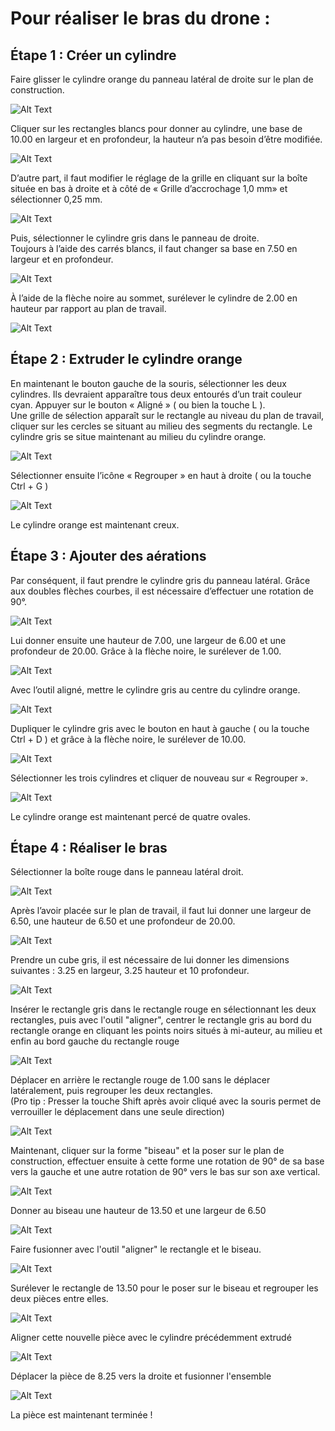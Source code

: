 # **Pour réaliser le bras du drone :**

## **Étape 1 : Créer un cylindre**

Faire glisser le cylindre orange du panneau latéral de droite sur le plan de construction.

![Alt Text](Gifs/01.gif)

Cliquer sur les rectangles blancs pour donner au cylindre, une base de 10.00 en largeur et en profondeur, la hauteur n’a pas besoin d’être modifiée.

![Alt Text](Gifs/02.gif)

D’autre part, il faut modifier le réglage de la grille en cliquant sur la boîte située en bas à droite et à côté de
« Grille d’accrochage 1,0 mm» et sélectionner 0,25 mm.  

![Alt Text](Gifs/03-3.gif)

Puis, sélectionner le cylindre gris dans le panneau de droite.  
Toujours à l’aide des carrés blancs, il faut changer sa base en 7.50 en largeur et en profondeur.

![Alt Text](Gifs/04.gif)

À l’aide de la flèche noire au sommet, surélever le cylindre de 2.00 en hauteur par rapport au plan de travail.  

![Alt Text](Gifs/05-2.gif)


## **Étape 2 : Extruder le cylindre orange**

En maintenant le bouton gauche de la souris, sélectionner les deux cylindres.
Ils devraient apparaître tous deux entourés d’un trait couleur cyan.
Appuyer sur le bouton « Aligné » ( ou bien la touche L ).  
Une grille de sélection apparaît sur le rectangle au niveau du plan de travail,  cliquer sur les cercles se situant au milieu des segments du rectangle.  Le cylindre gris se situe maintenant au milieu du cylindre orange.

![Alt Text](Gifs/06.gif)

Sélectionner ensuite l’icône « Regrouper » en haut à droite ( ou la touche Ctrl + G )

![Alt Text](Gifs/07.gif)

Le cylindre orange est maintenant creux.


## **Étape 3 : Ajouter des aérations**

Par conséquent, il faut prendre le cylindre gris du panneau latéral.
Grâce aux doubles flèches courbes, il est nécessaire d’effectuer une rotation de 90°.

![Alt Text](Gifs/08.gif)

Lui donner ensuite une hauteur de 7.00, une largeur de 6.00 et une profondeur de 20.00.
Grâce à la flèche noire, le surélever de 1.00.

![Alt Text](Gifs/09.gif)

Avec l’outil aligné, mettre le cylindre gris au centre du cylindre orange.

![Alt Text](Gifs/10.gif)

Dupliquer le cylindre gris avec le bouton en haut à gauche ( ou la touche Ctrl + D ) et grâce à la flèche noire, le surélever de 10.00.

![Alt Text](Gifs/11.gif)

Sélectionner les trois cylindres et cliquer de nouveau sur « Regrouper ».

![Alt Text](Gifs/12.gif)

Le cylindre orange est maintenant percé de quatre ovales.


## **Étape 4 : Réaliser le bras**

Sélectionner la boîte rouge dans le panneau latéral droit.

![Alt Text](Gifs/13.gif)

Après l’avoir placée sur le plan de travail, il faut lui donner une largeur de 6.50, une hauteur de 6.50 et une profondeur de 20.00.

![Alt Text](Gifs/14.gif)

Prendre un cube gris, il est nécessaire de lui donner les dimensions suivantes :
3.25 en largeur, 3.25 hauteur et 10 profondeur.

![Alt Text](Gifs/15.gif)

Insérer le rectangle gris dans le rectangle rouge en sélectionnant les deux rectangles, puis avec l'outil "aligner", centrer le rectangle gris au bord du rectangle orange en cliquant les points noirs situés à mi-auteur, au milieu et enfin au bord gauche du rectangle rouge

![Alt Text](Gifs/16.gif)

Déplacer en arrière le rectangle rouge de 1.00 sans le déplacer latéralement, puis regrouper les deux rectangles.  
(Pro tip : Presser la touche Shift après avoir cliqué avec la souris permet de verrouiller le déplacement dans une seule direction)

![Alt Text](Gifs/17.gif)

Maintenant, cliquer sur la forme "biseau" et la poser sur le plan de construction, effectuer ensuite à cette forme une rotation de 90° de sa base vers la gauche et une autre rotation de 90° vers le bas  sur son axe vertical.

![Alt Text](Gifs/18.gif)

Donner au biseau une hauteur de 13.50 et une largeur de 6.50

![Alt Text](Gifs/19.gif)

Faire fusionner avec l'outil "aligner" le rectangle et le biseau.

![Alt Text](Gifs/20.gif)

Surélever le rectangle de 13.50 pour le poser sur le biseau et regrouper les deux pièces entre elles.

![Alt Text](Gifs/21.gif)

Aligner cette nouvelle pièce avec le cylindre précédemment extrudé

![Alt Text](Gifs/22.gif)

 Déplacer la pièce de 8.25 vers la droite et fusionner l'ensemble

![Alt Text](Gifs/23.gif)

La pièce est maintenant terminée !
